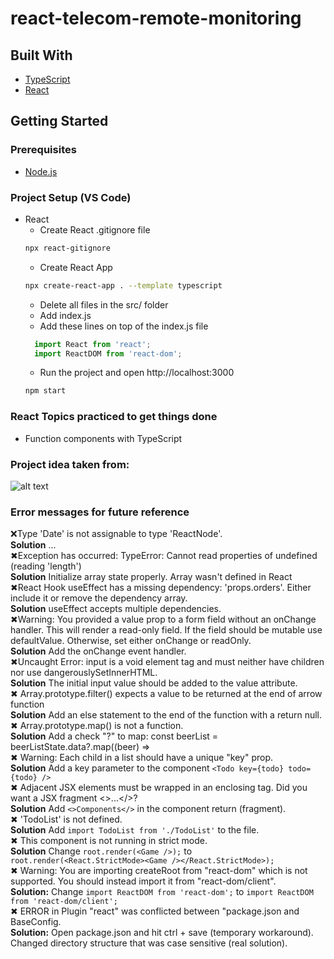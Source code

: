 # react-telecom-remote-monitoring    

## Built With  
* [TypeScript](https://www.typescriptlang.org/docs/// "TypeScript documentation")  
* [React](https://reactjs.org// "React Documentation")  

## Getting Started  
### Prerequisites
* [Node.js](https://nodejs.org/en/ "Download Node.js 16.15.0 LTS")  

### Project Setup (VS Code)
* React  
  * Create React .gitignore file  
  ```bash
  npx react-gitignore
  ``` 
  * Create React App  
  ```bash
  npx create-react-app . --template typescript
  ```   
  * Delete all files in the src/ folder  
  * Add index.js  
  * Add these lines on top of the index.js file  
  ```js
    import React from 'react';
    import ReactDOM from 'react-dom';
  ```  
  * Run the project and open http://localhost:3000
  ```bash
  npm start
  ```   

### React Topics practiced to get things done  
- Function components with TypeScript

### Project idea taken from:  
![alt text](https://www.ttgint.com/wp-content/uploads/2021/06/3-1.png)

### Error messages for future reference
❌Type 'Date' is not assignable to type 'ReactNode'.   
**Solution** ...   
✖Exception has occurred: TypeError: Cannot read properties of undefined (reading 'length')  
**Solution** Initialize array state properly. Array wasn't defined in React  
✖React Hook useEffect has a missing dependency: 'props.orders'. Either include it or remove the dependency array.  
**Solution** useEffect accepts multiple dependencies.    
✖Warning: You provided a value prop to a form field without an onChange handler. This will render a read-only field. If the field should be mutable use defaultValue. Otherwise, set either onChange or readOnly.   
**Solution** Add the onChange event handler.  
✖Uncaught Error: input is a void element tag and must neither have children nor use dangerouslySetInnerHTML.   
**Solution** The initial input value should be added to the value attribute.  
✖ Array.prototype.filter() expects a value to be returned at the end of arrow function  
**Solution** Add an else statement to the end of the function with a return null.   
✖ Array.prototype.map() is not a function.  
**Solution**  Add a check "?" to map: const beerList = beerListState.data?.map((beer) =>   
✖ Warning: Each child in a list should have a unique "key" prop.  
**Solution**  Add a key parameter to the component ```<Todo key={todo} todo={todo} />```  
✖ Adjacent JSX elements must be wrapped in an enclosing tag. Did you want a JSX fragment <>...</>?    
**Solution** Add ```<>Components</>``` in the component return (fragment).  
✖ 'TodoList' is not defined.  
**Solution** Add ```import TodoList from './TodoList'``` to the file.  
✖ This component is not running in strict mode.  
**Solution**  Change ```root.render(<Game />);``` to ```  root.render(<React.StrictMode><Game /></React.StrictMode>);```  
✖ Warning: You are importing createRoot from "react-dom" which is not supported. You should instead import it from "react-dom/client".  
**Solution:** Change ```import ReactDOM from 'react-dom';``` to ```import ReactDOM from 'react-dom/client';```  
✖ ERROR in Plugin "react" was conflicted between "package.json and BaseConfig.  
**Solution:** Open package.json and hit ctrl + save (temporary workaround). Changed directory structure that was case sensitive (real solution).
